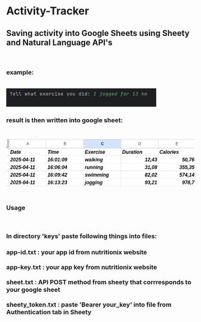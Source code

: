 # Activity-Tracker
 <h2>Saving activity into Google Sheets using Sheety and Natural Language API's</h2>
<br />
<h3>example:</h3><br>
<img src="readme_img/img.png">
<h3>result is then written into google sheet:</h3><br>
<img src="readme_img/img_1.png">
<br /><br /><h3>Usage</h3><br />
<h3>In directory 'keys' paste following things into files:<h3>
app-id.txt : your app id from nutritionix website<br><br>
app-key.txt : your app key from nutritionix website<br><br>
sheet.txt : API POST method from sheety that corrresponds to your google sheet<br><br>
sheety_token.txt : paste 'Bearer your_key' into file from Authentication tab in Sheety<br><br> 